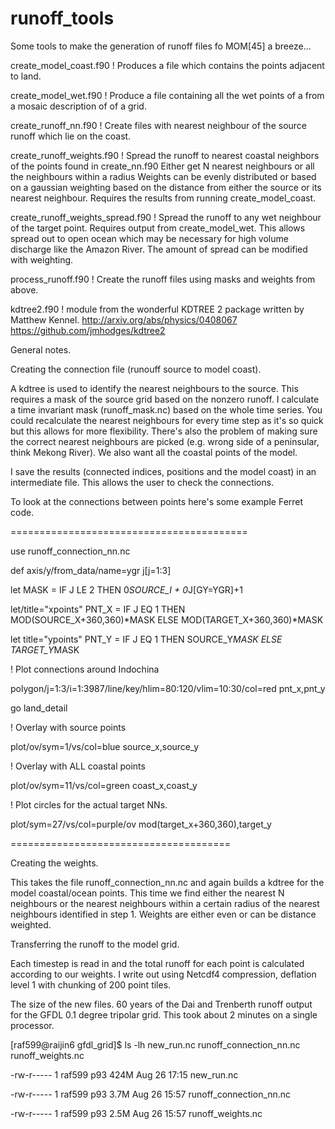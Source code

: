 # runoff_tools
Some tools to make the generation of runoff files fo MOM[45] a breeze...

create_model_coast.f90   ! Produces a file which contains the points adjacent to land.

create_model_wet.f90    ! Produce a file containing all the wet points of a from a mosaic description of of a grid.

create_runoff_nn.f90     ! Create files with nearest neighbour of the source runoff which lie on the coast.

create_runoff_weights.f90 ! Spread the runoff to nearest coastal neighbors of the points found in create_nn.f90
                           Either get N nearest neighbours or all the neighbours within a radius
                           Weights can be evenly distributed or based on a gaussian weighting based on the distance
                           from either the source or its nearest neighbour. Requires the results from running
                           create_model_coast.
                           
create_runoff_weights_spread.f90 ! Spread the runoff to any wet neighbour of the target point. Requires output from
                           create_model_wet. This allows spread out to open ocean which may be necessary for high 
                           volume discharge like the Amazon River. The amount of spread can be modified with weighting.
                           
process_runoff.f90        ! Create the runoff files using masks and weights from above.

kdtree2.f90               ! module from the wonderful KDTREE 2 package written by Matthew Kennel.
                           http://arxiv.org/abs/physics/0408067
                           https://github.com/jmhodges/kdtree2
                           
                           
General notes.

Creating the connection file (runouff source to model coast).

A kdtree is used to identify the nearest neighbours to the source. This requires a mask of the source grid based
on the nonzero runoff. I calculate a time invariant mask (runoff_mask.nc) based on the whole time series. You could
recalculate the nearest neighbours for every time step as it's so quick but this allows for more flexibility.
There's also the problem of making sure the correct nearest neighbours are picked (e.g. wrong side of a peninsular,
think Mekong River).  We also want all the coastal points of the model.

I save the results (connected indices, positions and the model coast) in an intermediate file. This allows the user
to check the connections.

To look at the connections between points here's some example Ferret code.

=========================================

use runoff_connection_nn.nc

def axis/y/from_data/name=ygr j[j=1:3]

let MASK = IF J LE 2 THEN 0*SOURCE_I + 0*J[GY=YGR]+1

let/title="xpoints"  PNT_X = IF J EQ 1 THEN MOD(SOURCE_X+360,360)*MASK ELSE MOD(TARGET_X+360,360)*MASK

let title="ypoints" PNT_Y = IF J EQ 1 THEN SOURCE_Y*MASK ELSE TARGET_Y*MASK

! Plot connections around Indochina

polygon/j=1:3/i=1:3987/line/key/hlim=80:120/vlim=10:30/col=red pnt_x,pnt_y

go land_detail

! Overlay with source points

plot/ov/sym=1/vs/col=blue source_x,source_y

! Overlay with ALL coastal points

plot/ov/sym=11/vs/col=green coast_x,coast_y

! Plot circles for the actual target NNs.

 plot/sym=27/vs/col=purple/ov mod(target_x+360,360),target_y
 
 ======================================

Creating the weights.

This takes the file  runoff_connection_nn.nc  and again builds a kdtree for the model coastal/ocean points. This time
we find either the nearest N neighbours or the nearest neighbours within a certain radius of the nearest neighbours
identified in step 1. Weights are either even or can be distance weighted.

Transferring the runoff to the model grid.

Each timestep is read in and the total runoff for each point is calculated according to our weights. I write out using
Netcdf4 compression, deflation level 1 with chunking of 200 point tiles.

The size of the new files. 60 years of the Dai and Trenberth runoff output for the GFDL 0.1 degree tripolar grid.
This took about 2 minutes on a single processor.

[raf599@raijin6 gfdl_grid]$ ls -lh new_run.nc runoff_connection_nn.nc runoff_weights.nc

-rw-r----- 1 raf599 p93 424M Aug 26 17:15 new_run.nc

-rw-r----- 1 raf599 p93 3.7M Aug 26 15:57 runoff_connection_nn.nc

-rw-r----- 1 raf599 p93 2.5M Aug 26 15:57 runoff_weights.nc
